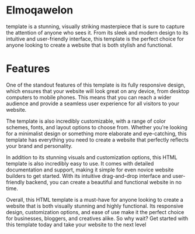 # Elmoqawelon
template is a stunning, visually striking masterpiece that is sure to capture the attention of anyone who sees it. From its sleek and modern design to its intuitive and user-friendly interface, this template is the perfect choice for anyone looking to create a website that is both stylish and functional.

# Features 

One of the standout features of this template is its fully responsive design, which ensures that your website will look great on any device, from desktop computers to mobile phones. This means that you can reach a wider audience and provide a seamless user experience for all visitors to your website.

The template is also incredibly customizable, with a range of color schemes, fonts, and layout options to choose from. Whether you're looking for a minimalist design or something more elaborate and eye-catching, this template has everything you need to create a website that perfectly reflects your brand and personality.

In addition to its stunning visuals and customization options, this HTML template is also incredibly easy to use. It comes with detailed documentation and support, making it simple for even novice website builders to get started. With its intuitive drag-and-drop interface and user-friendly backend, you can create a beautiful and functional website in no time.

Overall, this HTML template is a must-have for anyone looking to create a website that is both visually stunning and highly functional. Its responsive design, customization options, and ease of use make it the perfect choice for businesses, bloggers, and creatives alike. So why wait? Get started with this template today and take your website to the next level
